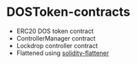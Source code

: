 # DOSToken-contracts
* ERC20 DOS token contract
* ControllerManager contract
* Lockdrop controller contract
* Flattened using [solidity-flattener](https://github.com/poanetwork/solidity-flattener)
